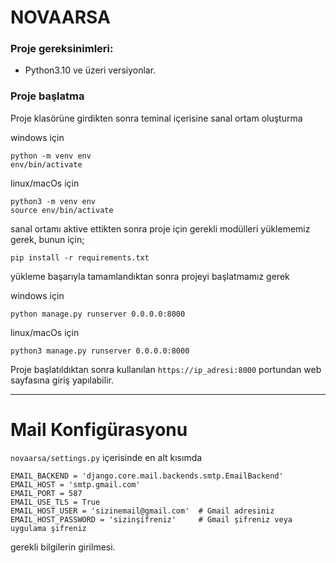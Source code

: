 # NOVAARSA


### Proje gereksinimleri:
* Python3.10 ve üzeri versiyonlar.


### Proje başlatma

Proje klasörüne girdikten sonra teminal içerisine sanal ortam oluşturma

windows için
```
python -m venv env 
env/bin/activate

```
linux/macOs için
```
python3 -m venv env 
source env/bin/activate

```

sanal ortamı aktive ettikten sonra proje için gerekli modülleri yüklememiz gerek, bunun için;

```
pip install -r requirements.txt

```

yükleme başarıyla tamamlandıktan sonra projeyi başlatmamız gerek


windows için
```
python manage.py runserver 0.0.0.0:8000

```
linux/macOs için
```
python3 manage.py runserver 0.0.0.0:8000

```

Proje başlatıldıktan sonra kullanılan `https://ip_adresi:8000` portundan web sayfasına giriş yapılabilir.

<hr>

# Mail Konfigürasyonu

`novaarsa/settings.py` içerisinde en alt kısımda 

```
EMAIL_BACKEND = 'django.core.mail.backends.smtp.EmailBackend'
EMAIL_HOST = 'smtp.gmail.com'
EMAIL_PORT = 587
EMAIL_USE_TLS = True
EMAIL_HOST_USER = 'sizinemail@gmail.com'  # Gmail adresiniz
EMAIL_HOST_PASSWORD = 'sizinşifreniz'     # Gmail şifreniz veya uygulama şifreniz

```
gerekli bilgilerin girilmesi.